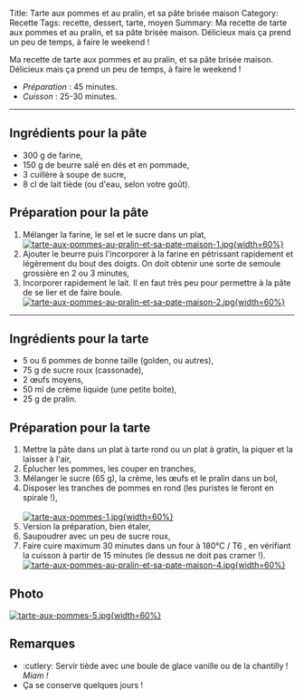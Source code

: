 Title: Tarte aux pommes et au pralin, et sa pâte brisée maison
Category: Recette
Tags: recette, dessert, tarte, moyen
Summary: Ma recette de tarte aux pommes et au pralin, et sa pâte brisée maison. Délicieux mais ça prend un peu de temps, à faire le weekend !

Ma recette de tarte aux pommes et au pralin, et sa pâte brisée maison. Délicieux mais ça prend un peu de temps, à faire le weekend !

- *Préparation* : 45 minutes.
- *Cuisson* : 25-30 minutes.

---

## Ingrédients pour la pâte
- 300 g de farine,
- 150 g de beurre salé en dés et en pommade,
- 3 cuillère à soupe de sucre,
- 8 cl de lait tiède (ou d'eau, selon votre goût).

## Préparation pour la pâte
1. Mélanger la farine, le sel et le sucre dans un plat,
   [![tarte-aux-pommes-au-pralin-et-sa-pate-maison-1.jpg]({filename}images/tarte-aux-pommes-au-pralin-et-sa-pate-maison-1.jpg){width=60%}]({filename}images/tarte-aux-pommes-au-pralin-et-sa-pate-maison-1.jpg)<br>
2. Ajouter le beurre puis l'incorporer à la farine en pétrissant rapidement et légèrement du bout des doigts. On doit obtenir une sorte de semoule grossière en 2 ou 3 minutes,
3. Incorporer rapidement le lait. Il en faut très peu pour permettre à la pâte de se lier et de faire boule.
   [![tarte-aux-pommes-au-pralin-et-sa-pate-maison-2.jpg]({filename}images/tarte-aux-pommes-au-pralin-et-sa-pate-maison-2.jpg){width=60%}]({filename}images/tarte-aux-pommes-au-pralin-et-sa-pate-maison-2.jpg)<br>

---

## Ingrédients pour la tarte
- 5 ou 6 pommes de bonne taille (golden, ou autres),
- 75 g de sucre roux (cassonade),
- 2 œufs moyens,
- 50 ml de crème liquide (une petite boite),
- 25 g de pralin.

## Préparation pour la tarte
1. Mettre la pâte dans un plat à tarte rond ou un plat à gratin, la piquer et la laisser à l'air,
2. Éplucher les pommes, les couper en tranches,
3. Mélanger le sucre (65 g), la crème, les œufs et le pralin dans un bol,
4. Disposer les tranches de pommes en rond (les puristes le feront en spirale !),<br><br>
   [![tarte-aux-pommes-1.jpg]({filename}images/tarte-aux-pommes-1.jpg){width=60%}]({filename}images/tarte-aux-pommes-1.jpg)<br>
5. Version la préparation, bien étaler,
6. Saupoudrer avec un peu de sucre roux,
7. Faire cuire maximum 30 minutes dans un four à 180°C / T6 <i class="fa fa-thermometer-full" aria-hidden="true"></i>, en vérifiant la cuisson à partir de 15 minutes (le dessus ne doit pas cramer !).
   [![tarte-aux-pommes-au-pralin-et-sa-pate-maison-4.jpg]({filename}images/tarte-aux-pommes-au-pralin-et-sa-pate-maison-4.jpg){width=60%}]({filename}images/tarte-aux-pommes-au-pralin-et-sa-pate-maison-4.jpg)

## Photo
  [![tarte-aux-pommes-5.jpg]({filename}images/tarte-aux-pommes-5.jpg){width=60%}]({filename}images/tarte-aux-pommes-5.jpg)

## Remarques
- :cutlery: Servir tiède avec une boule de glace vanille ou de la chantilly ! *Miam !*
- Ça se conserve quelques jours !
